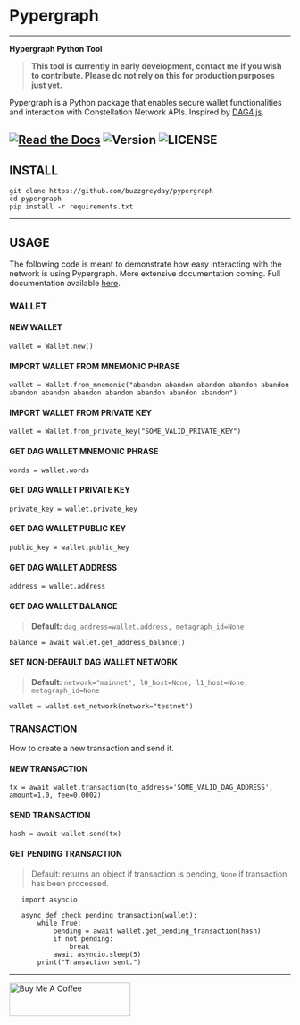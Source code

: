 # Pypergraph
---
**Hypergraph Python Tool**

> **This tool is currently in early development, contact me if you wish to contribute. Please do not rely on this for production purposes just yet.**

Pypergraph is a Python package that enables secure wallet functionalities and interaction with Constellation Network APIs. Inspired by [DAG4.js](https://github.com/StardustCollective/dag4.js).

[![Read the Docs](https://img.shields.io/readthedocs/pypergraph-dag)](https://pypergraph-dag.readthedocs.io)
![Version](https://img.shields.io/badge/version-2025.0.0a7-yellow.svg)
![LICENSE](https://img.shields.io/badge/license-MIT-blue.svg)
---
## INSTALL

```
git clone https://github.com/buzzgreyday/pypergraph
cd pypergraph
pip install -r requirements.txt
```
---
## USAGE

The following code is meant to demonstrate how easy interacting with the network is using Pypergraph. More extensive documentation coming. Full documentation available [here](https://pypergraph-dag.readthedocs.io/en/latest/index.html).

### WALLET

#### NEW WALLET
```
wallet = Wallet.new()
```

#### IMPORT WALLET FROM MNEMONIC PHRASE
```
wallet = Wallet.from_mnemonic("abandon abandon abandon abandon abandon abandon abandon abandon abandon abandon abandon abandon")
```

#### IMPORT WALLET FROM PRIVATE KEY
```
wallet = Wallet.from_private_key("SOME_VALID_PRIVATE_KEY")
```

#### GET DAG WALLET MNEMONIC PHRASE
```
words = wallet.words
```

#### GET DAG WALLET PRIVATE KEY
```
private_key = wallet.private_key
```

#### GET DAG WALLET PUBLIC KEY
```
public_key = wallet.public_key
```

#### GET DAG WALLET ADDRESS
```
address = wallet.address
```

#### GET DAG WALLET BALANCE
> **Default:** `dag_address=wallet.address, metagraph_id=None`
```
balance = await wallet.get_address_balance()
```

#### SET NON-DEFAULT DAG WALLET NETWORK
> **Default:** `network="mainnet", l0_host=None, l1_host=None, metagraph_id=None`
```
wallet = wallet.set_network(network="testnet")
```

### TRANSACTION

How to create a new transaction and send it.

#### NEW TRANSACTION
```
tx = await wallet.transaction(to_address='SOME_VALID_DAG_ADDRESS', amount=1.0, fee=0.0002)
```

#### SEND TRANSACTION
```
hash = await wallet.send(tx)
```

#### GET PENDING TRANSACTION
> Default: returns an object if transaction is pending, `None` if transaction has been processed.
```
   import asyncio

   async def check_pending_transaction(wallet):
       while True:
           pending = await wallet.get_pending_transaction(hash)
           if not pending:
               break
           await asyncio.sleep(5)
       print("Transaction sent.")
```
---
<a href="https://www.buymeacoffee.com/buzzgreyday" target="_blank"><img src="https://cdn.buymeacoffee.com/buttons/v2/default-yellow.png" alt="Buy Me A Coffee" style="height: 60px !important;width: 217px !important;" ></a>
